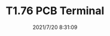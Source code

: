 ﻿---
layout: post 
title: T1.76 PCB Terminal
tags: GRE DIN
categories: housing-terminal
overview: 
series: 
part_number: 0588-1
thumb_img: 
image: static/202107/588-20210720.jpg
date: 2021/7/20 8:31:09
---




